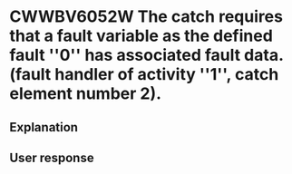 # CWWBV6052W The catch requires that a fault variable as the defined fault ''0'' has associated fault data. (fault handler of activity ''1'', catch element number 2).

## Explanation

## User response